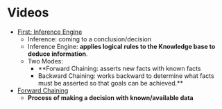 <!-- TITLE: Forward And Backward Chaining -->
<!-- SUBTITLE: A quick summary of Forward And Backward Chaining -->

# Videos
* [First: Inference Engine](https://www.youtube.com/watch?v=aVwcNDKXcHU)
	* Inference: coming to a conclusion/decision
	* Inference Engine: **applies logical rules to the Knowledge base to deduce information**.
	* Two Modes: 
		* **Forward Chaining: asserts new facts with known facts
		* Backward Chaining: works backward to determine what facts must be asserted so that goals can be achieved.**
* [Forward Chaining](https://www.youtube.com/watch?v=PBTSdx_C9WM)
	* **Process of making a decision with known/available data**